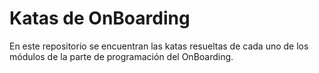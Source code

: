# Katas de OnBoarding
En este repositorio se encuentran las katas resueltas de cada uno de los módulos de la parte de programación del OnBoarding.

